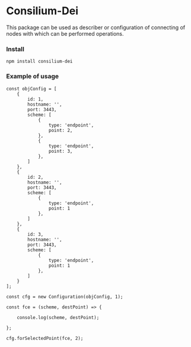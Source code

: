 # Consilium-Dei
This package can be used as describer or configuration of connecting of nodes with which can be performed operations. 


### Install
```
npm install consilium-dei
```


### Example of usage

```
const objConfig = [
    {
        id: 1,
        hostname: '',
        port: 3443,
        scheme: [
            {
                type: 'endpoint',
                point: 2,
            },
            {
                type: 'endpoint',
                point: 3,
            },
        ]
    },
    {
        id: 2,
        hostname: '',
        port: 3443,
        scheme: [
            {
                type: 'endpoint',
                point: 1
            },
        ]
    },
    {
        id: 3,
        hostname: '',
        port: 3443,
        scheme: [
            {
                type: 'endpoint',
                point: 1
            },
        ]
    }
];

const cfg = new Configuration(objConfig, 1);

const fce = (scheme, destPoint) => {

    console.log(scheme, destPoint);

};

cfg.forSelectedPoint(fce, 2);
```
